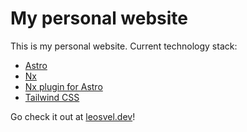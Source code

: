 # My personal website

This is my personal website. Current technology stack:

- [Astro](https://astro.build)
- [Nx](https://nx.dev)
- [Nx plugin for Astro](https://github.com/nxtensions/nxtensions)
- [Tailwind CSS](https://tailwindcss.com)

Go check it out at [leosvel.dev](https://leosvel.dev)!
